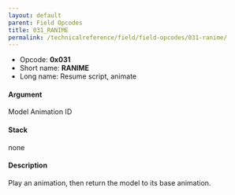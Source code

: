 ```yaml
---
layout: default
parent: Field Opcodes
title: 031_RANIME
permalink: /technicalreference/field/field-opcodes/031-ranime/
---
```


-   Opcode: **0x031**
-   Short name: **RANIME**
-   Long name: Resume script, animate

#### Argument

Model Animation ID

#### Stack

none

#### Description

Play an animation, then return the model to its base animation.
